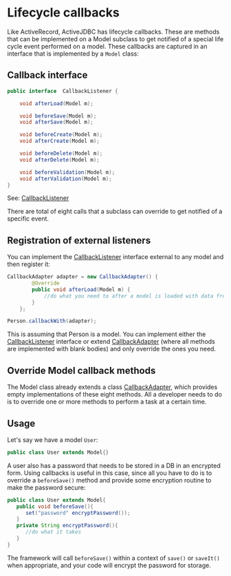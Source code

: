 <div class="page-header">
   <h1>Lifecycle callbacks</h1>
</div>




Like ActiveRecord, ActiveJDBC has lifecycle callbacks. These are methods that can be implemented on a Model subclass to get notified of a special life cycle event performed on a model. These callbacks are captured in an interface that is implemented by a `Model` class:

## Callback interface

~~~~ {.java  .numberLines}
public interface  CallbackListener {

    void afterLoad(Model m);

    void beforeSave(Model m);
    void afterSave(Model m);

    void beforeCreate(Model m);
    void afterCreate(Model m);

    void beforeDelete(Model m);
    void afterDelete(Model m);

    void beforeValidation(Model m);
    void afterValidation(Model m);
}
~~~~

See: [CallbackListener](http://javalite.github.io/activejdbc/snapshot/org/javalite/activejdbc/CallbackListener.html)

There are total of eight calls that a subclass can override to get notified of a specific event.

## Registration of external listeners

You can implement the [CallbackListener](http://javalite.github.io/activejdbc/snapshot/org/javalite/activejdbc/CallbackListener.html)
interface external to any model and then register it:

~~~~ {.java  .numberLines}
CallbackAdapter adapter = new CallbackAdapter() {
        @Override
        public void afterLoad(Model m) {
            //do what you need to after a model is loaded with data from the database.
        }
    };

Person.callbackWith(adapter);
~~~~



This is assuming that Person is a model. You can implement either the [CallbackListener](http://javalite.github.io/activejdbc/snapshot/org/javalite/activejdbc/CallbackListener.html) interface or extend
[CallbackAdapter](http://javalite.github.io/activejdbc/org/javalite/activejdbc/snapshot/CallbackAdapter.html) (where all methods
are implemented with blank bodies) and only override the ones you need.

## Override Model callback methods

The Model class already extends a class [CallbackAdapter](http://javalite.github.io/activejdbc/snapshot/org/javalite/activejdbc/CallbackAdapter.html),
which provides empty implementations of these eight methods. All a developer needs to do is to override one or more
methods to perform a task at a certain time.

## Usage

Let\'s say we have a model `User`:

~~~~ {.java  .numberLines}
public class User extends Model{}
~~~~

A user also has a password that needs to be stored in a DB in an encrypted form. Using callbacks is useful in this case,
since all you have to do is to override a `beforeSave()` method and provide some encryption routine to make the password secure:

~~~~ {.java  .numberLines}
public class User extends Model{
   public void beforeSave(){
      set("password" encryptPassword());
   }   
   private String encryptPassword(){
      //do what it takes
   }
}
~~~~

The framework will call `beforeSave()` within a context of `save()` or `saveIt()` when appropriate, and your
code will encrypt the password for storage.

